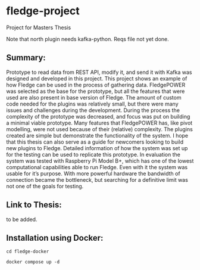 # fledge-project
Project for Masters Thesis

Note that north plugin needs kafka-python.
Reqs file not yet done.

## Summary:
Prototype to read data from REST API, modify it, and send it with Kafka was designed 
and developed in this project. This project shows an example of how Fledge can be 
used in the process of gathering data. FledgePOWER was selected as the base for the 
prototype, but all the features that were used are also present in base version of Fledge.
The amount of custom code needed for the plugins was relatively small, but there 
were many issues and challenges during the development. During the process the 
complexity of the prototype was decreased, and focus was put on building a minimal 
viable prototype. Many features that FledgePOWER has, like pivot modelling, were 
not used because of their (relative) complexity. The plugins created are simple but 
demonstrate the functionality of the system. I hope that this thesis can also serve as a 
guide for newcomers looking to build new plugins to Fledge. Detailed information of 
how the system was set up for the testing can be used to replicate this prototype.
In evaluation the system was tested with Raspberry Pi Model B+, which has one of 
the lowest computational capabilities able to run Fledge. Even with it the system was 
usable for it’s purpose. With more powerful hardware the bandwidth of connection 
became the bottleneck, but searching for a definitive limit was not one of the goals for 
testing.

## Link to Thesis:
to be added.

## Installation using Docker:

`cd fledge-docker`

`docker compose up -d`

